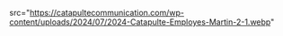 src="https://catapultecommunication.com/wp-content/uploads/2024/07/2024-Catapulte-Employes-Martin-2-1.webp"